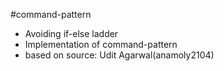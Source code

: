 #command-pattern

- Avoiding if-else ladder
- Implementation of command-pattern
- based on source: Udit Agarwal(anamoly2104)
